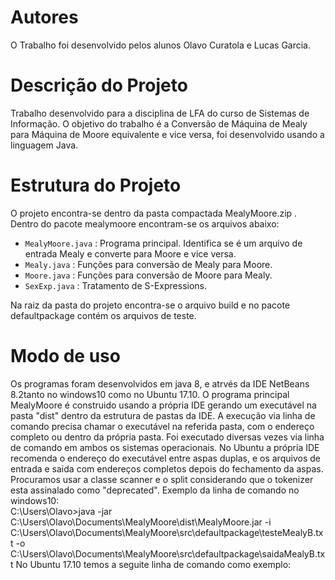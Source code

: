 #  Autores
O Trabalho foi desenvolvido pelos alunos Olavo Curatola e Lucas Garcia.
# Descrição do Projeto
Trabalho desenvolvido para a disciplina de LFA do curso de Sistemas de Informação. O objetivo do trabalho é a Conversão de Máquina de Mealy para Máquina de Moore equivalente e vice versa, foi desenvolvido usando a linguagem Java.
# Estrutura do Projeto
O projeto encontra-se dentro da pasta compactada MealyMoore.zip . Dentro do pacote mealymoore encontram-se os arquivos abaixo:
- `MealyMoore.java` : Programa principal. Identifica se é um arquivo de entrada Mealy e converte para Moore e vice versa. 
- `Mealy.java` : Funções para conversão de Mealy para Moore.
- `Moore.java` : Funções para conversão de Moore para Mealy.
- `SexExp.java` : Tratamento de S-Expressions.

Na raiz da pasta do projeto encontra-se o arquivo build e no pacote defaultpackage contém os arquivos de teste.

# Modo de uso
Os programas foram desenvolvidos em java 8, e atrvés da IDE NetBeans 8.2tanto  no windows10 como no Ubuntu 17.10.
O programa principal MealyMoore é construido usando a própria IDE gerando um executável na pasta "dist" dentro da estrutura de pastas da IDE. A execução via linha de comando precisa chamar o executável na referida pasta, com o endereço completo ou dentro da própria pasta.
Foi executado diversas vezes via linha de comando em ambos os sistemas operacionais. 
No Ubuntu a própria IDE recomenda o endereço do executável entre aspas duplas, e os arquivos de entrada e saida com endereços completos depois do fechamento da aspas.
Procuramos usar a classe scanner e o split considerando que o tokenizer esta assinalado como "deprecated".
Exemplo da linha de comando no windows10:  
C:\Users\Olavo>java -jar C:\Users\Olavo\Documents\MealyMoore\dist\MealyMoore.jar  -i C:\Users\Olavo\Documents\MealyMoore\src\defaultpackage\testeMealyB.txt -o C:\Users\Olavo\Documents\MealyMoore\src\defaultpackage\saidaMealyB.txt
No Ubuntu 17.10 temos a seguite linha de comando como exemplo:
